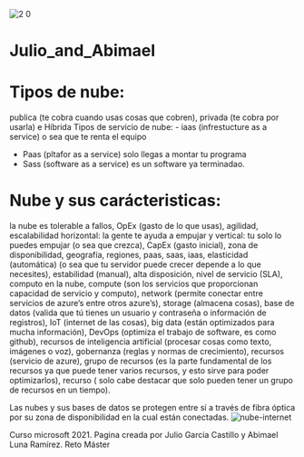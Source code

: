 ![2 0](https://user-images.githubusercontent.com/83742518/117525338-5ff0e280-af87-11eb-9c1a-42093826c504.png)
# Julio_and_Abimael
# Tipos de nube:
publica (te cobra cuando usas cosas que cobren), privada (te cobra por usarla)  e Híbrida
Tipos de servicio de nube: - iaas (infrestucture as a service) o sea que te renta el equipo
-	Paas (pltafor as a service) solo llegas a montar tu programa
-	Sass (software as a service) es un software ya terminadao.
# Nube y sus carácteristicas:
la nube es tolerable a fallos, OpEx (gasto de lo que usas), agilidad, escalabilidad horizontal: la gente te ayuda a empujar y vertical: tu solo lo puedes empujar (o sea que crezca), CapEx (gasto inicial), zona de disponibilidad, geografía, regiones, paas, saas, iaas, elasticidad (automática) (o sea que tu servidor puede crecer depende a lo que necesites),   estabilidad (manual), alta disposición, nivel de servicio (SLA), computo en la nube, compute (son los servicios que proporcionan capacidad de servicio y computo), network (permite conectar entre servicios de azure’s entre otros azure’s), storage (almacena cosas), base de datos (valida que tú tienes un usuario y contraseña o información de registros), IoT (internet de las cosas), big data (están optimizados para mucha información), DevOps (optimiza el trabajo de software, es como github), recursos de inteligencia artificial (procesar cosas como texto, imágenes o voz), gobernanza (reglas y normas de crecimiento), recursos (servicio de azure), grupo de recursos (es la parte fundamental de los recursos ya que puede tener varios recursos, y esto sirve para poder optimizarlos), recurso ( solo cabe destacar que solo pueden tener un grupo de recursos en un tiempo).

Las nubes y sus bases de datos se protegen entre sí a través de fibra óptica por su zona de disponibilidad en la cual están conectadas. 
![nube-internet](https://user-images.githubusercontent.com/83742518/117525375-9b8bac80-af87-11eb-9d53-4eea409b5d83.jpg)

Curso microsoft 2021.
Pagina creada por Julio Garcia Castillo y Abimael Luna Ramírez.
Reto Máster
